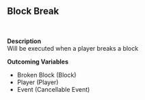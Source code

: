 ## Block Break
<br>

**Description**
<br>
Will be executed when a player breaks a block
<br>

**Outcoming Variables**
<br>
- Broken Block (Block)
- Player (Player)
- Event (Cancellable Event)
